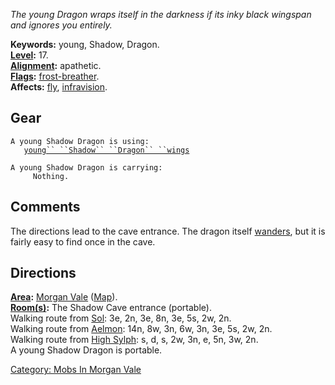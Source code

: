 *The young Dragon wraps itself in the darkness if its inky black
wingspan and ignores you entirely.*

**Keywords:** young, Shadow, Dragon.  
**[Level](Level "wikilink"):** 17.  
**[Alignment](Alignment "wikilink"):** apathetic.  
**[Flags](:Category:_Mob_Types "wikilink"):**
[frost-breather](Breathing_Mobs "wikilink").  
**Affects:** [fly](Fly "wikilink"),
[infravision](Infravision "wikilink").  

## Gear

`A young Shadow Dragon is using:`  
<worn about body>`   `[`young`` ``Shadow`` ``Dragon`` ``wings`](Young_Shadow_Dragon_Wings "wikilink")

`A young Shadow Dragon is carrying:`  
`     Nothing.`

## Comments

The directions lead to the cave entrance. The dragon itself
[wanders](Wandering_Mobs "wikilink"), but it is fairly easy to find once
in the cave.

## Directions

**[Area](:Category:_Areas "wikilink"):** [Morgan
Vale](:Category:_Morgan_Vale "wikilink")
([Map](Morgan_Vale_Map "wikilink")).  
**[Room(s)](:Category:_Rooms "wikilink"):** The Shadow Cave entrance
(portable).  
Walking route from [Sol](Sol "wikilink"): 3e, 2n, 3e, 8n, 3e, 5s, 2w,
2n.  
Walking route from [Aelmon](Aelmon "wikilink"): 14n, 8w, 3n, 6w, 3n, 3e,
5s, 2w, 2n.  
Walking route from [High Sylph](High_Sylph "wikilink"): s, d, s, 2w, 3n,
e, 5n, 3w, 2n.  
A young Shadow Dragon is portable.

[Category: Mobs In Morgan
Vale](Category:_Mobs_In_Morgan_Vale "wikilink")
